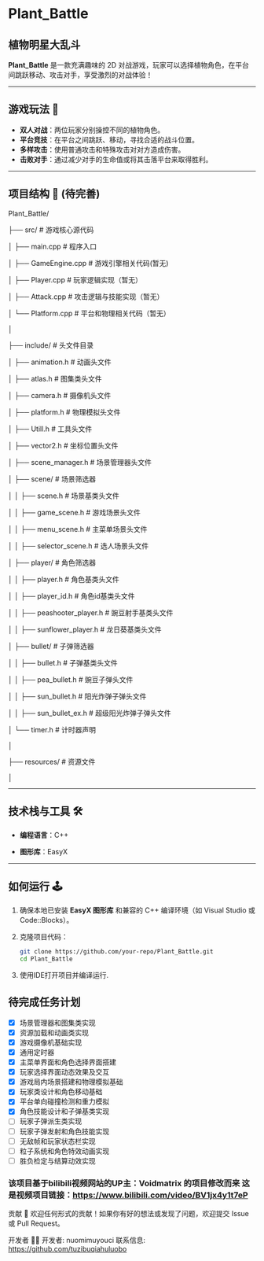 # Plant_Battle  

## 植物明星大乱斗  

**Plant_Battle** 是一款充满趣味的 2D 对战游戏，玩家可以选择植物角色，在平台间跳跃移动、攻击对手，享受激烈的对战体验！  

---

## 游戏玩法 🌱  

- **双人对战**：两位玩家分别操控不同的植物角色。  
- **平台竞技**：在平台之间跳跃、移动，寻找合适的战斗位置。  
- **多样攻击**：使用普通攻击和特殊攻击对对方造成伤害。  
- **击败对手**：通过减少对手的生命值或将其击落平台来取得胜利。  

---

## 项目结构 📁  (待完善)

Plant_Battle/

├── src/ # 游戏核心源代码

│ ├── main.cpp # 程序入口

│ ├── GameEngine.cpp # 游戏引擎相关代码(暂无)

│ ├── Player.cpp # 玩家逻辑实现（暂无）

│ ├── Attack.cpp # 攻击逻辑与技能实现（暂无）

│ └── Platform.cpp # 平台和物理相关代码（暂无）

│

├── include/ # 头文件目录

│ ├── animation.h # 动画头文件

│ ├── atlas.h # 图集类头文件

│ ├── camera.h # 摄像机头文件

│ ├── platform.h # 物理模拟头文件

│ ├── Utill.h # 工具头文件

│ ├── vector2.h # 坐标位置头文件

│ ├── scene_manager.h # 场景管理器头文件

│ ├── scene/ # 场景筛选器

│ │ ├── scene.h # 场景基类头文件

│ │ ├── game_scene.h # 游戏场景头文件

│ │ ├── menu_scene.h # 主菜单场景头文件

│ │ ├── selector_scene.h # 选人场景头文件

│ ├── player/ # 角色筛选器

│ │ ├── player.h # 角色基类头文件

│ │ ├── player_id.h # 角色id基类头文件

│ │ ├── peashooter_player.h # 豌豆射手基类头文件

│ │ ├── sunflower_player.h # 龙日葵基类头文件

│ ├── bullet/ # 子弹筛选器

│ │ ├── bullet.h # 子弹基类头文件

│ │ ├── pea_bullet.h # 豌豆子弹头文件

│ │ ├── sun_bullet.h # 阳光炸弹子弹头文件

│ │ ├── sun_bullet_ex.h # 超级阳光炸弹子弹头文件

│ └── timer.h # 计时器声明

│

├── resources/ # 资源文件

│

---

## 技术栈与工具 🛠️  

- **编程语言**：C++

- **图形库**：EasyX  

---

## 如何运行 🕹️  

1. 确保本地已安装 **EasyX 图形库** 和兼容的 C++ 编译环境（如 Visual Studio 或 Code::Blocks）。

2. 克隆项目代码：  

   ```bash
   git clone https://github.com/your-repo/Plant_Battle.git
   cd Plant_Battle
   ```

3. 使用IDE打开项目并编译运行.

## 待完成任务计划

- [x] 场景管理器和图集类实现
- [x] 资源加载和动画类实现
- [x] 游戏摄像机基础实现
- [x] 通用定时器
- [x] 主菜单界面和角色选择界面搭建
- [x] 玩家选择界面动态效果及交互
- [x] 游戏局内场景搭建和物理模拟基础
- [x] 玩家类设计和角色移动基础
- [x] 平台单向碰撞检测和重力模拟
- [x] 角色技能设计和子弹基类实现
- [ ] 玩家子弹派生类实现
- [ ] 玩家子弹发射和角色技能实现
- [ ] 无敌帧和玩家状态栏实现
- [ ] 粒子系统和角色特效动画实现
- [ ] 胜负检定与结算动效实现

### 该项目基于bilibili视频网站的UP主：Voidmatrix 的项目修改而来 这是视频项目链接：https://www.bilibili.com/video/BV1jx4y1t7eP

贡献 🙌
欢迎任何形式的贡献！如果你有好的想法或发现了问题，欢迎提交 Issue 或 Pull Request。


开发者 👨‍💻
开发者: nuomimuyouci
联系信息: https://github.com/tuzibuqiahuluobo
